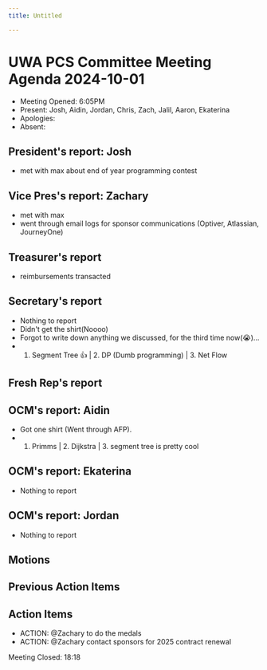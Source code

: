 ```yaml
---
title: Untitled

---
```


# UWA PCS Committee Meeting Agenda 2024-10-01
 - Meeting Opened: 6:05PM
 - Present: Josh, Aidin, Jordan, Chris, Zach, Jalil, Aaron, Ekaterina
 - Apologies: 
 - Absent:

## President's report: Josh
- met with max about end of year programming contest 

## Vice Pres's report: Zachary
- met with max
- went through email logs for sponsor communications (Optiver, Atlassian, JourneyOne)

## Treasurer's report
- reimbursements transacted

## Secretary's report
- Nothing to report
- Didn't get the shirt(Noooo)
- Forgot to write down anything we discussed, for the third time now(😭)...
- 1. Segment Tree 👍 | 2. DP (Dumb programming) | 3. Net Flow

## Fresh Rep's report


## OCM's report: Aidin
- Got one shirt (Went through AFP).
- 1. Primms | 2. Dijkstra | 3. segment tree is pretty cool

## OCM's report: Ekaterina
- Nothing to report

## OCM's report: Jordan
- Nothing to report

## Motions


## Previous Action Items

## Action Items
- ACTION: @Zachary to do the medals
- ACTION: @Zachary contact sponsors for 2025 contract renewal

Meeting Closed: 18:18